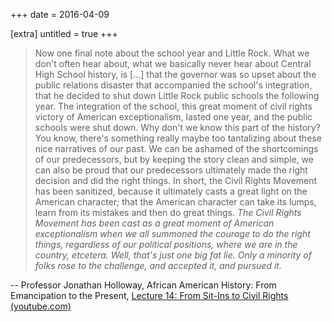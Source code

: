 +++
date = 2016-04-09

[extra]
untitled = true
+++

> Now one final note about the school year and Little Rock. What we don't often hear about, what we basically never hear about Central High School history, is [...] that the governor was so upset about the public relations disaster that accompanied the school's integration, that he decided to shut down Little Rock public schools the following year. The integration of the school, this great moment of civil rights victory of American exceptionalism, lasted one year, and the public schools were shut down. Why don't we know this part of the history? You know, there's something really maybe too tantalizing about these nice narratives of our past. We can be ashamed of the shortcomings of our predecessors, but by keeping the story clean and simple, we can also be proud that our predecessors ultimately made the right decision and did the right things. In short, the Civil Rights Movement has been sanitized, because it ultimately casts a great light on the American character; that the American character can take its lumps, learn from its mistakes and then do great things. *The Civil Rights Movement has been cast as a great moment of American exceptionalism when we all summoned the courage to do the right things, regardless of our political positions, where we are in the country, etcetera. Well, that's just one big fat lie. Only a minority of folks rose to the challenge, and accepted it, and pursued it.*

-- Professor Jonathan Holloway, African American History: From Emancipation to the Present, [Lecture 14: From Sit-Ins to Civil Rights (youtube.com)](https://www.youtube.com/watch?v=HsZ8wlviG7Q#t=24m43s)
